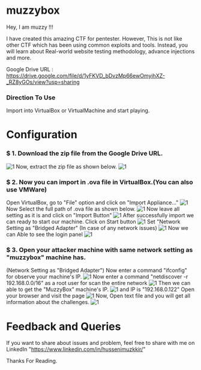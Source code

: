 # muzzybox

Hey, I am muzzy !!!

I have created this amazing CTF for pentester. However, This is not like other CTF which has been using common exploits and tools. Instead, you will learn about Real-world website testing methodology, advance injections and more.

Google Drive URL : https://drive.google.com/file/d/1yFKVD_bDvzMp66ewOmyihXZ-_RZ8yGOs/view?usp=sharing


### Direction To Use
Import into VirtualBox or VirtualMachine and start playing.

# Configuration

### $ 1. Download the zip file from the Google Drive URL.
![1](https://user-images.githubusercontent.com/61471222/75571333-f6ba3900-5a7e-11ea-9209-295b96ab4416.png)
Now, extract the zip file as shown below.
![1](https://user-images.githubusercontent.com/61471222/75571703-b7d8b300-5a7f-11ea-8793-21fae880b7e9.png)


### $ 2. Now you can import in .ova file in VirtualBox.(You can also use VMWare)
Open VirtualBox, go to "File" option and click on "Import Appliance..."
![1](https://user-images.githubusercontent.com/61471222/75571882-169e2c80-5a80-11ea-92a0-02afdbd1b989.png)
Now Select the full path of .ova file as shown below.
![1](https://user-images.githubusercontent.com/61471222/75572029-64b33000-5a80-11ea-96a4-e65d79bcca38.png)
Now leave all setting as it is and click on "Import Button"
![1](https://user-images.githubusercontent.com/61471222/75572225-ac39bc00-5a80-11ea-8d61-d90178325a3f.png)
After successfully import we can ready to start our machine.
Click on Start button
![1](https://user-images.githubusercontent.com/61471222/75572711-4bf74a00-5a81-11ea-8cf4-14ab97d4e4ec.png)
Set "Network Setting as "Bridged Adapter" (In case of any network issues)
![1](https://user-images.githubusercontent.com/61471222/75572874-a85a6980-5a81-11ea-8092-aa51dbcdc2e7.png)
Now we can Able to see the login panel
![1](https://user-images.githubusercontent.com/61471222/75573080-17d05900-5a82-11ea-96cb-b2d71ff1ca5a.png)


### $ 3. Open your attacker machine with same network setting as "muzzybox" machine has. 
(Network Setting as "Bridged Adapter")
Now enter a command "ifconfig" for observe your machine's IP.
![1](https://user-images.githubusercontent.com/61471222/75573505-fcb21900-5a82-11ea-82bd-fec494ee31a1.png)
Now enter a command "netdiscover -r 192.168.0.0/16" as a root user for scan the entire network
![1](https://user-images.githubusercontent.com/61471222/75573921-d9d43480-5a83-11ea-974b-a11f8713b140.png)
Then we can able to get the "MuzzyBox" machine's IP.
![1](https://user-images.githubusercontent.com/61471222/75574121-143dd180-5a84-11ea-8031-3de691a4d635.png)
and IP is "192.168.0.122"
Open your browser and visit the page
![1](https://user-images.githubusercontent.com/61471222/75574499-6da60080-5a84-11ea-89f8-4836cc983801.png)
Now, Open text file and you will get all information about the challenges.
![1](https://user-images.githubusercontent.com/61471222/75574915-2a985d00-5a85-11ea-9297-de0f8dc03d12.png)



# Feedback and Queries

If you want to share about issues and problem, feel free to share with me on LinkedIn
"https://www.linkedin.com/in/hussenimuzkkir/" 

Thanks For Reading.

